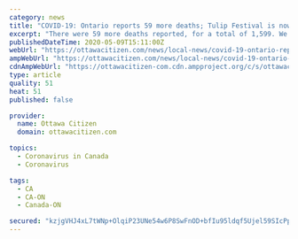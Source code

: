 ```yaml
---
category: news
title: "COVID-19: Ontario reports 59 more deaths; Tulip Festival is now camera friendly"
excerpt: "There were 59 more deaths reported, for a total of 1,599. We apologize, but this video has failed to load. Try refreshing your browser, or tap here to see other videos from our team. Of those, 775 involved residents in the troubled long-term care system."
publishedDateTime: 2020-05-09T15:11:00Z
webUrl: "https://ottawacitizen.com/news/local-news/covid-19-ontario-reports-59-more-deaths-tulip-festival-is-now-camera-friendly/"
ampWebUrl: "https://ottawacitizen.com/news/local-news/covid-19-ontario-reports-59-more-deaths-tulip-festival-is-now-camera-friendly/wcm/d8a2e372-7bef-46c8-9830-bcfbf4e5a286/amp/"
cdnAmpWebUrl: "https://ottawacitizen-com.cdn.ampproject.org/c/s/ottawacitizen.com/news/local-news/covid-19-ontario-reports-59-more-deaths-tulip-festival-is-now-camera-friendly/wcm/d8a2e372-7bef-46c8-9830-bcfbf4e5a286/amp/"
type: article
quality: 51
heat: 51
published: false

provider:
  name: Ottawa Citizen
  domain: ottawacitizen.com

topics:
  - Coronavirus in Canada
  - Coronavirus

tags:
  - CA
  - CA-ON
  - Canada-ON

secured: "kzjgVHJ4xL7tWNp+OlqiP23UNe54w6P8SwFnOD+bfIu95ldqf5Ujel59SIcPp1+UYbqPkCmgAIh9lkL9ws6xkNYkmiPpSMP08uvZ5FLEpdhzGNbDmxmE7NbkGxVSH1KLdnE2Mzx1iUojO/ce/29q3hK0NORLhyVYCTQK1qDy6lJlEGpkiZW9lNtQlupn3m+j6bg4ce+OThJDXpsvscbHCOqk3VAmnhKVt5L1qjxRP2IrSeyoaJLo07AMw/P/W6Pci2i5SazR/kvV1GUeEdkI2yeLTgVZrJtjaL+aJzPBPn2LF0LrHl8PRMrzAfJ68gqS1x6o1bUOn5bq6GvmKMOMFBzBFI576wREqjEph54J7q9Bokk/Kh4SHROSgvcGyKDW+2h7ePTbK8IS9Heb8V2pHf6J0qy72vUC468xoJ6DZBNml9lrblgvtMXmwp4N4GMuviMR5F1c2H38w28/cDuVdKdgzGt3fNp50CsEo13uR+s=;/imWLhiX+uhKzpJXY1TEBg=="
---
```


